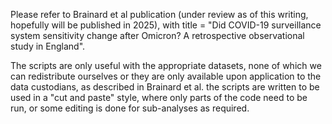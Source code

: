 Please refer to Brainard et al publication (under review as of this writing, hopefully will be published in 2025), with title = "Did COVID-19 surveillance system sensitivity change after Omicron? A retrospective observational study in England".

The scripts are only useful with the appropriate datasets, none of which we can redistribute ourselves or they are only available upon application to the data custodians, as described in Brainard et al.
the scripts are written to be used in a "cut and paste" style, where only parts of the code need to be run, or some editing is done for sub-analyses as required.
